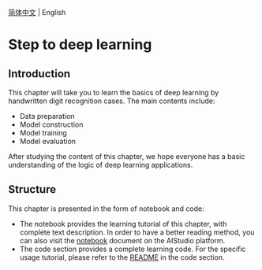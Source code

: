 [简体中文](README.md) | English

# Step to deep learning

## Introduction
This chapter will take you to learn the basics of deep learning by handwritten digit recognition cases. The main contents include:
* Data preparation
* Model construction
* Model training
* Model evaluation

After studying the content of this chapter, we hope everyone has a basic understanding of the logic of deep learning applications.


## Structure
This chapter is presented in the form of notebook and code:
* The notebook provides the learning tutorial of this chapter, with complete text description. In order to have a better reading method, you can also visit the [notebook](https://aistudio.baidu.com/aistudio/projectdetail/1536598) document on the AIStudio platform.
* The code section provides a complete learning code. For the specific usage tutorial, please refer to the [README](./code/README.md) in the code section.
